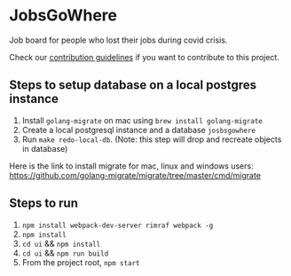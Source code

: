 # JobsGoWhere
Job board for people who lost their jobs during covid crisis. 

Check our [contribution guidelines](CONTRIBUTING.md) if you want to contribute to this project.

## Steps to setup database on a local postgres instance
1. Install `golang-migrate` on mac using `brew install golang-migrate`
2. Create a local postgresql instance and a database `josbsgowhere`
3. Run `make redo-local-db`. (Note: this step will drop and recreate objects in database)

Here is the link to install migrate for mac, linux and windows users:
https://github.com/golang-migrate/migrate/tree/master/cmd/migrate

## Steps to run

1. `npm install webpack-dev-server rimraf webpack -g`
2. `npm install`
3. `cd ui` && `npm install`
4. `cd ui` && `npm run build`
5. From the project root, `npm start`


